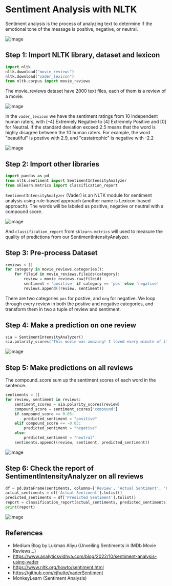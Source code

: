 # Sentiment Analysis with NLTK

Sentiment analysis is the process of analyzing text to determine if the emotional tone of the message is positive, negative, or neutral. 

![image](https://github.com/hughiephan/DPL/assets/16631121/c1dd9a7b-6b82-4ae6-bb68-b26ffcf6e58b)

## Step 1: Import NLTK library, dataset and lexicon
```python
import nltk
nltk.download("movie_reviews")
nltk.download("vader_lexicon")
from nltk.corpus import movie_reviews
```

The movie_reviews dataset have 2000 text files, each of them is a review of a movie.

![image](https://github.com/hughiephan/DPL/assets/16631121/e8486247-fe86-495b-a158-80fa01ac8df8)

In the `vader_lexicon` we have the sentiment ratings from 10 independent human raters, with [–4] Extremely Negative to [4] Extremely Positive and [0] for Neutral. If the standard deviation exceed 2.5 means that the word is highly disagree between the 10 human raters. For example, the word "beautiful" is postive with 2.9, and "castatrophic" is negative with -2.2

![image](https://github.com/hughiephan/DPL/assets/16631121/4494fb77-8dad-4642-951f-774469ae37dd)

## Step 2: Import other libraries
```python
import pandas as pd
from nltk.sentiment import SentimentIntensityAnalyzer
from sklearn.metrics import classification_report
```

`SentimentIntensityAnalyzer` (Vader) is an NLTK module for sentiment analysis using rule-based approach (another name is Lexicon-based approach). The words will be labeled as positive, negative or neutral with a compound score. 

![image](https://github.com/hughiephan/DPL/assets/16631121/29bda251-7dbf-4666-b204-c60384ba2305)

And `classification_report` from `sklearn.metrics` will used to measure the quality of predictions from our SentimentIntensityAnalyzer.

## Step 3: Pre-process Dataset
```python
reviews = []
for category in movie_reviews.categories():
    for fileid in movie_reviews.fileids(category):
        review = movie_reviews.raw(fileid)
        sentiment = 'positive' if category == 'pos' else 'negative'
        reviews.append((review, sentiment))
```

There are two categories `pos` for postive, and `neg` for negative. We loop through every review in both the postive and negative categories, and transform them in two a tuple of review and sentiment.

## Step 4: Make a prediction on one review
```python
sia = SentimentIntensityAnalyzer()
sia.polarity_scores("This movie was amazing! I loved every minute of it.")
```

![image](https://github.com/hughiephan/DPL/assets/16631121/9f1f075f-2284-4e84-a179-9a93b4c17578)

## Step 5: Make predictions on all reviews
The compound_score sum up the sentiment scores of each word in the sentence.

```python
sentiments = []
for review, sentiment in reviews:
    sentiment_scores = sia.polarity_scores(review)
    compound_score = sentiment_scores['compound']
    if compound_score >= 0.05:
        predicted_sentiment = "positive"
    elif compound_score <= -0.05:
        predicted_sentiment = "negative"
    else:
        predicted_sentiment = "neutral"
    sentiments.append((review, sentiment, predicted_sentiment))
```

![image](https://github.com/hughiephan/DPL/assets/16631121/8e3d86bc-1841-4da1-b580-f113e296fecc)

## Step 6: Check the report of SentimentIntensityAnalyzer on all reviews
```python
df = pd.DataFrame(sentiments, columns=['Review', 'Actual Sentiment', 'Predicted Sentiment'])
actual_sentiments = df['Actual Sentiment'].tolist()
predicted_sentiments = df['Predicted Sentiment'].tolist()
report = classification_report(actual_sentiments, predicted_sentiments)
print(report)
```

![image](https://github.com/hughiephan/DPL/assets/16631121/22f001cb-8bc7-4660-a735-0ef31bae6c12)

## References
- Medium Blog by Lukman Aliyu (Unveiling Sentiments in IMDb Movie Reviews...)
- https://www.analyticsvidhya.com/blog/2022/10/sentiment-analysis-using-vader
- https://www.nltk.org/howto/sentiment.html
- https://github.com/cjhutto/vaderSentiment
- MonkeyLearn (Sentiment Analysis)
